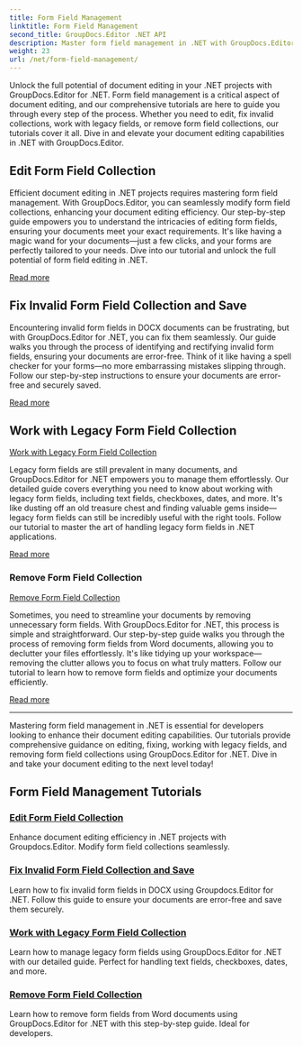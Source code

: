 ```yaml
---
title: Form Field Management
linktitle: Form Field Management
second_title: GroupDocs.Editor .NET API
description: Master form field management in .NET with GroupDocs.Editor. Learn to edit, fix, work with legacy, and remove form field collections seamlessly.
weight: 23
url: /net/form-field-management/
---
```

Unlock the full potential of document editing in your .NET projects with GroupDocs.Editor for .NET. Form field management is a critical aspect of document editing, and our comprehensive tutorials are here to guide you through every step of the process. Whether you need to edit, fix invalid collections, work with legacy fields, or remove form field collections, our tutorials cover it all. Dive in and elevate your document editing capabilities in .NET with GroupDocs.Editor.

## Edit Form Field Collection

Efficient document editing in .NET projects requires mastering form field management. With GroupDocs.Editor, you can seamlessly modify form field collections, enhancing your document editing efficiency. Our step-by-step guide empowers you to understand the intricacies of editing form fields, ensuring your documents meet your exact requirements. It's like having a magic wand for your documents—just a few clicks, and your forms are perfectly tailored to your needs. Dive into our tutorial and unlock the full potential of form field editing in .NET.

[Read more](./edit-form-field-collection/)

## Fix Invalid Form Field Collection and Save

Encountering invalid form fields in DOCX documents can be frustrating, but with GroupDocs.Editor for .NET, you can fix them seamlessly. Our guide walks you through the process of identifying and rectifying invalid form fields, ensuring your documents are error-free. Think of it like having a spell checker for your forms—no more embarrassing mistakes slipping through. Follow our step-by-step instructions to ensure your documents are error-free and securely saved.

[Read more](./fix-invalid-form-field-collection-save/)

## Work with Legacy Form Field Collection
[Work with Legacy Form Field Collection](./work-legacy-form-field-collection/)

Legacy form fields are still prevalent in many documents, and GroupDocs.Editor for .NET empowers you to manage them effortlessly. Our detailed guide covers everything you need to know about working with legacy form fields, including text fields, checkboxes, dates, and more. It's like dusting off an old treasure chest and finding valuable gems inside—legacy form fields can still be incredibly useful with the right tools. Follow our tutorial to master the art of handling legacy form fields in .NET applications.

[Read more](./work-legacy-form-field-collection/)

### Remove Form Field Collection
[Remove Form Field Collection](./remove-form-field-collection/)

Sometimes, you need to streamline your documents by removing unnecessary form fields. With GroupDocs.Editor for .NET, this process is simple and straightforward. Our step-by-step guide walks you through the process of removing form fields from Word documents, allowing you to declutter your files effortlessly. It's like tidying up your workspace—removing the clutter allows you to focus on what truly matters. Follow our tutorial to learn how to remove form fields and optimize your documents efficiently.

[Read more](./remove-form-field-collection/)

---

Mastering form field management in .NET is essential for developers looking to enhance their document editing capabilities. Our tutorials provide comprehensive guidance on editing, fixing, working with legacy fields, and removing form field collections using GroupDocs.Editor for .NET. Dive in and take your document editing to the next level today!
## Form Field Management Tutorials
### [Edit Form Field Collection](./edit-form-field-collection/)
Enhance document editing efficiency in .NET projects with Groupdocs.Editor. Modify form field collections seamlessly.
### [Fix Invalid Form Field Collection and Save](./fix-invalid-form-field-collection-save/)
Learn how to fix invalid form fields in DOCX using Groupdocs.Editor for .NET. Follow this guide to ensure your documents are error-free and save them securely.
### [Work with Legacy Form Field Collection](./work-legacy-form-field-collection/)
Learn how to manage legacy form fields using GroupDocs.Editor for .NET with our detailed guide. Perfect for handling text fields, checkboxes, dates, and more.
### [Remove Form Field Collection](./remove-form-field-collection/)
Learn how to remove form fields from Word documents using GroupDocs.Editor for .NET with this step-by-step guide. Ideal for developers.
